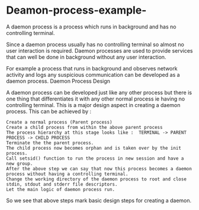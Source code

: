 # Deamon-process-example-
A daemon process is a process which runs in background and has no controlling terminal.

Since a daemon process usually has no controlling terminal so almost no user interaction is required. Daemon processes are used to provide services that can well be done in background without any user interaction.

For example a process that runs in background and observes network activity and logs any suspicious communication can be developed as a daemon process.
Daemon Process Design

A daemon process can be developed just like any other process but there is one thing that differentiates it with any other normal process ie having no controlling terminal. This is a major design aspect in creating a daemon process. This can be achieved by :

    Create a normal process (Parent process)
    Create a child process from within the above parent process
    The process hierarchy at this stage looks like :  TERMINAL -> PARENT PROCESS -> CHILD PROCESS
    Terminate the the parent process.
    The child process now becomes orphan and is taken over by the init process.
    Call setsid() function to run the process in new session and have a new group.
    After the above step we can say that now this process becomes a daemon process without having a controlling terminal.
    Change the working directory of the daemon process to root and close stdin, stdout and stderr file descriptors.
    Let the main logic of daemon process run.

So we see that above steps mark basic design steps for creating a daemon.
